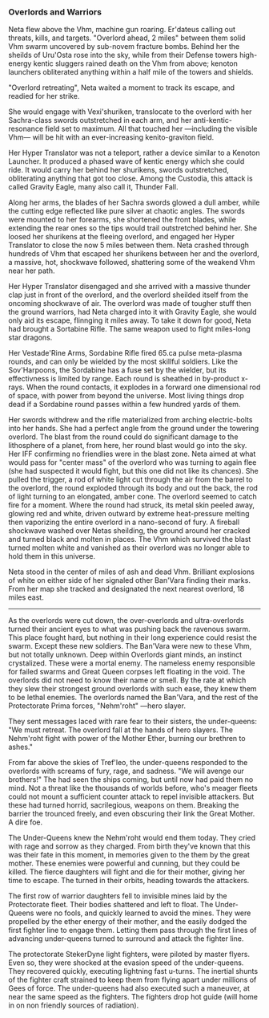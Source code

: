 ### Overlords and Warriors

Neta flew above the Vhm, machine gun roaring. Er'dateus calling out threats, kills, and targets. "Overlord ahead, 2 miles" between them solid Vhm swarm uncovered by sub-novem fracture bombs. Behind her the sheilds of Uru'Osta rose into the sky, while from their Defense towers high-energy kentic sluggers rained death on the Vhm from above; kenoton launchers obliterated anything within a half mile of the towers and shields.

"Overlord retreating", Neta waited a moment to track its escape, and readied for her strike.



 She would engage with Vexi'shuriken, translocate to the overlord with her Sachra-class swords outstretched in each arm, and her anti-kentic-resonance field set to maximum. All that touched her —including the visible Vhm— will be hit with an ever-increasing kenito-graviton field.

Her Hyper Translator was not a teleport, rather a device similar to a Kenoton Launcher. It produced a phased wave of kentic energy which she could ride. It would carry her behind her shurikens, swords outstretched, obliterating anything that got too close. Among the Custodia, this attack is called Gravity Eagle, many also call it, Thunder Fall.

Along her arms, the blades of her Sachra swords glowed a dull amber, while the cutting edge reflected like pure silver at chaotic angles. The swords were mounted to her forearms, she shortened the front blades, while extending the rear ones so the tips would trail outstretched behind her. She loosed her shurikens at the fleeing overlord, and engaged her Hyper Translator to close the now 5 miles between them. Neta crashed through hundreds of Vhm that escaped her shurikens between her and the overlord, a massive, hot, shockwave followed, shattering some of the weakend Vhm near her path.

Her Hyper Translator disengaged and she arrived with a massive thunder clap just in front of the overlord, and the overlord sheilded itself from the oncoming shockwave of air. The overlord was made of tougher stuff then the ground warriors, had Neta charged into it with Gravity Eagle, she would only aid its escape, flinnging it miles away. To take it down for good, Neta had brought a Sortabine Rifle. The same weapon used to fight miles-long star dragons.

Her Vestade'Rine Arms, Sordabine Rifle fired 65.ca pulse meta-plasma rounds, and can only be wielded by the most skillful soldiers. Like the Sov'Harpoons, the Sordabine has a fuse set by the wielder, but its effectivness is limited by range. Each round is sheathed in by-product x-rays. When the round contacts, it explodes in a forward one dimensional rod of space, with power from beyond the universe. Most living things drop dead if a Sordabine round passes within a few hundred yards of them.

Her swords withdrew and the rifle materialized from arching electric-bolts into her hands. She had a perfect angle from the ground under the towering overlord. The blast from the round could do significant damage to the lithosphere of a planet, from here, her round blast would go into the sky. Her IFF confirming no friendlies were in the blast zone. Neta aimed at what would pass for "center mass" of the overlord who was turning to again flee (she had suspected it would fight, but this one did not like its chances). She pulled the trigger, a rod of white light cut through the air from the barrel to the overlord, the round exploded through its body and out the back, the rod of light turning to an elongated, amber cone. The overlord seemed to catch fire for a moment. Where the round had struck, its metal skin peeled away, glowing red and white, driven outward by extreme heat-pressure melting then vaporizing the entire overlord in a nano-second of fury. A fireball shockwave washed over Netas sheilding, the ground around her cracked and turned black and molten in places. The Vhm which survived the blast turned molten white and vanished as their overlord was no longer able to hold them in this universe.

Neta stood in the center of miles of ash and dead Vhm. Brilliant explosions of white on either side of her signaled other Ban'Vara finding their marks. From her map she tracked and designated the next nearest overlord, 18 miles east.

-----------------------

As the overlords were cut down, the over-overlords and ultra-overlords turned their ancient eyes to what was pushing back the ravenous swarm. This place fought hard, but nothing in their long experience could resist the swarm. Except these new soldiers. The Ban'Vara were new to these Vhm, but not totally unknown. Deep within Overlords giant minds, an instinct crystalized. These were a mortal enemy. The nameless enemy responsible for failed swarms and Great Queen corpses left floating in the void. The overlords did not need to know their name or smell. By the rate at which they slew their strongest ground overlords with such ease, they knew them to be lethal enemies. The overlords named the Ban'Vara, and the rest of the Protectorate Prima forces, "Nehm'roht" —hero slayer.

They sent messages laced with rare fear to their sisters, the under-queens: "We must retreat. The overlord fall at the hands of hero slayers. The Nehm'roht fight with power of the Mother Ether, burning our brethren to ashes."

From far above the skies of Tref'leo, the under-queens responded to the overlords with screams of fury, rage, and sadness. "We will avenge our brothers!" The had seen the ships coming, but until now had paid them no mind. Not a threat like the thousands of worlds before, who's meager fleets could not mount a sufficient counter attack to repel invisible attackers. But these had turned horrid, sacrilegious, weapons on them. Breaking the barrier the trounced freely, and even obscuring their link the Great Mother. A dire foe.

The Under-Queens knew the Nehm'roht would end them today. They cried with rage and sorrow as they charged. From birth they've known that this was their fate in this moment, in memories given to the them by the great mother. These enemies were powerful and cunning, but they could be killed. The fierce daughters will fight and die for their mother, giving her time to escape. The turned in their orbits, heading towards the attackers.

The first row of warrior daughters fell to invisible mines laid by the Protectorate fleet. Their bodies shattered and left to float. The Under-Queens were no fools, and quickly learned to avoid the mines. They were propelled by the ether energy of their mother, and the easily dodged the first fighter line to engage them. Letting them pass through the first lines of advancing under-queens turned to surround and attack the fighter line.

The protectorate StekerDyne light fighters, were piloted by master flyers. Even so, they were shocked at the evasion speed of the under-queens. They recovered quickly, executing lightning fast u-turns. The inertial shunts of the fighter craft strained to keep them from flying apart under millions of Gees of force. The under-queens had also executed such a maneuver, at near the same speed as the fighters. The fighters drop hot guide (will home in on non friendly sources of radiation).
